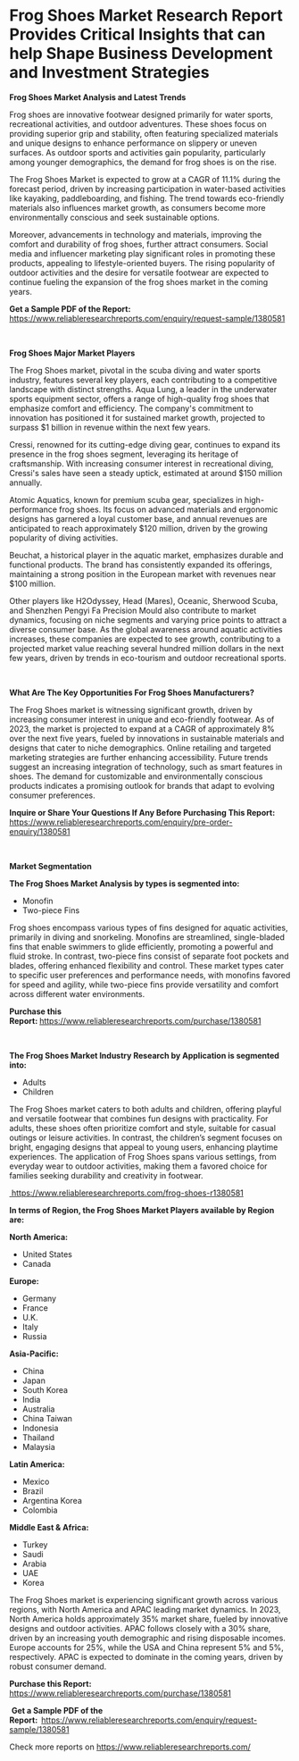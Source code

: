 <p><h1>Frog Shoes Market Research Report Provides Critical Insights that can help Shape Business Development and Investment Strategies</h1></p><p><strong>Frog Shoes Market Analysis and Latest Trends</strong></p>
<p><p>Frog shoes are innovative footwear designed primarily for water sports, recreational activities, and outdoor adventures. These shoes focus on providing superior grip and stability, often featuring specialized materials and unique designs to enhance performance on slippery or uneven surfaces. As outdoor sports and activities gain popularity, particularly among younger demographics, the demand for frog shoes is on the rise.</p><p>The Frog Shoes Market is expected to grow at a CAGR of 11.1% during the forecast period, driven by increasing participation in water-based activities like kayaking, paddleboarding, and fishing. The trend towards eco-friendly materials also influences market growth, as consumers become more environmentally conscious and seek sustainable options. </p><p>Moreover, advancements in technology and materials, improving the comfort and durability of frog shoes, further attract consumers. Social media and influencer marketing play significant roles in promoting these products, appealing to lifestyle-oriented buyers. The rising popularity of outdoor activities and the desire for versatile footwear are expected to continue fueling the expansion of the frog shoes market in the coming years.</p></p>
<p><strong>Get a Sample PDF of the Report:&nbsp;</strong> <a href="https://www.reliableresearchreports.com/enquiry/request-sample/1380581?utm_campaign=1558&utm_medium=2&utm_source=Github&utm_content=ia&utm_term=08022025&utm_id=frog-shoes">https://www.reliableresearchreports.com/enquiry/request-sample/1380581</a></p>
<p>&nbsp;</p>
<p><strong>Frog Shoes Major Market Players</strong></p>
<p><p>The Frog Shoes market, pivotal in the scuba diving and water sports industry, features several key players, each contributing to a competitive landscape with distinct strengths. Aqua Lung, a leader in the underwater sports equipment sector, offers a range of high-quality frog shoes that emphasize comfort and efficiency. The company's commitment to innovation has positioned it for sustained market growth, projected to surpass $1 billion in revenue within the next few years.</p><p>Cressi, renowned for its cutting-edge diving gear, continues to expand its presence in the frog shoes segment, leveraging its heritage of craftsmanship. With increasing consumer interest in recreational diving, Cressi's sales have seen a steady uptick, estimated at around $150 million annually.</p><p>Atomic Aquatics, known for premium scuba gear, specializes in high-performance frog shoes. Its focus on advanced materials and ergonomic designs has garnered a loyal customer base, and annual revenues are anticipated to reach approximately $120 million, driven by the growing popularity of diving activities.</p><p>Beuchat, a historical player in the aquatic market, emphasizes durable and functional products. The brand has consistently expanded its offerings, maintaining a strong position in the European market with revenues near $100 million.</p><p>Other players like H2Odyssey, Head (Mares), Oceanic, Sherwood Scuba, and Shenzhen Pengyi Fa Precision Mould also contribute to market dynamics, focusing on niche segments and varying price points to attract a diverse consumer base. As the global awareness around aquatic activities increases, these companies are expected to see growth, contributing to a projected market value reaching several hundred million dollars in the next few years, driven by trends in eco-tourism and outdoor recreational sports.</p></p>
<p>&nbsp;</p>
<p><strong>What Are The Key Opportunities For Frog Shoes Manufacturers?</strong></p>
<p><p>The Frog Shoes market is witnessing significant growth, driven by increasing consumer interest in unique and eco-friendly footwear. As of 2023, the market is projected to expand at a CAGR of approximately 8% over the next five years, fueled by innovations in sustainable materials and designs that cater to niche demographics. Online retailing and targeted marketing strategies are further enhancing accessibility. Future trends suggest an increasing integration of technology, such as smart features in shoes. The demand for customizable and environmentally conscious products indicates a promising outlook for brands that adapt to evolving consumer preferences.</p></p>
<p><strong>Inquire or Share Your Questions If Any Before Purchasing This Report:</strong> <a href="https://www.reliableresearchreports.com/enquiry/pre-order-enquiry/1380581?utm_campaign=1558&utm_medium=2&utm_source=Github&utm_content=ia&utm_term=08022025&utm_id=frog-shoes">https://www.reliableresearchreports.com/enquiry/pre-order-enquiry/1380581</a></p>
<p>&nbsp;</p>
<p><strong>Market Segmentation</strong></p>
<p><strong>The Frog Shoes Market Analysis by types is segmented into:</strong></p>
<p><ul><li>Monofin</li><li>Two-piece Fins</li></ul></p>
<p><p>Frog shoes encompass various types of fins designed for aquatic activities, primarily in diving and snorkeling. Monofins are streamlined, single-bladed fins that enable swimmers to glide efficiently, promoting a powerful and fluid stroke. In contrast, two-piece fins consist of separate foot pockets and blades, offering enhanced flexibility and control. These market types cater to specific user preferences and performance needs, with monofins favored for speed and agility, while two-piece fins provide versatility and comfort across different water environments.</p></p>
<p><strong>Purchase this Report:&nbsp;</strong><a href="https://www.reliableresearchreports.com/purchase/1380581?utm_campaign=1558&utm_medium=2&utm_source=Github&utm_content=ia&utm_term=08022025&utm_id=frog-shoes">https://www.reliableresearchreports.com/purchase/1380581</a></p>
<p>&nbsp;</p>
<p><strong>The Frog Shoes Market Industry Research by Application is segmented into:</strong></p>
<p><ul><li>Adults</li><li>Children</li></ul></p>
<p><p>The Frog Shoes market caters to both adults and children, offering playful and versatile footwear that combines fun designs with practicality. For adults, these shoes often prioritize comfort and style, suitable for casual outings or leisure activities. In contrast, the children’s segment focuses on bright, engaging designs that appeal to young users, enhancing playtime experiences. The application of Frog Shoes spans various settings, from everyday wear to outdoor activities, making them a favored choice for families seeking durability and creativity in footwear.</p></p>
<p><a href="https://www.reliableresearchreports.com/frog-shoes-r1380581?utm_campaign=1558&utm_medium=2&utm_source=Github&utm_content=ia&utm_term=08022025&utm_id=frog-shoes">&nbsp;https://www.reliableresearchreports.com/frog-shoes-r1380581</a></p>
<p><strong>In terms of Region, the Frog Shoes Market Players available by Region are:</strong></p>
<p>
    <p> <strong> North America: </strong>
        <ul>
            <li>United States</li>
            <li>Canada</li>
        </ul>
        </p> 
    <p> <strong> Europe: </strong>
        <ul>
            <li>Germany</li>
            <li>France</li>
            <li>U.K.</li>
            <li>Italy</li>
            <li>Russia</li>
        </ul>
        </p> 
    <p> <strong> Asia-Pacific: </strong>
        <ul>
            <li>China</li>
            <li>Japan</li>
            <li>South Korea</li>
            <li>India</li>
            <li>Australia</li>
            <li>China Taiwan</li>
            <li>Indonesia</li>
            <li>Thailand</li>
            <li>Malaysia</li>
        </ul>
        </p> 
    <p> <strong> Latin America: </strong>
        <ul>
            <li>Mexico</li>
            <li>Brazil</li>
            <li>Argentina Korea</li>
            <li>Colombia</li>
        </ul>
        </p> 
    <p> <strong> Middle East & Africa: </strong>
        <ul>
            <li>Turkey</li>
            <li>Saudi</li>
            <li>Arabia</li>
            <li>UAE</li>
            <li>Korea</li>
        </ul>
    </p>
    </p>
<p><p>The Frog Shoes market is experiencing significant growth across various regions, with North America and APAC leading market dynamics. In 2023, North America holds approximately 35% market share, fueled by innovative designs and outdoor activities. APAC follows closely with a 30% share, driven by an increasing youth demographic and rising disposable incomes. Europe accounts for 25%, while the USA and China represent 5% and 5%, respectively. APAC is expected to dominate in the coming years, driven by robust consumer demand.</p></p>
<p><strong>Purchase this Report: </strong><a href="https://www.reliableresearchreports.com/purchase/1380581?utm_campaign=1558&utm_medium=2&utm_source=Github&utm_content=ia&utm_term=08022025&utm_id=frog-shoes">https://www.reliableresearchreports.com/purchase/1380581</a></p>
<p>&nbsp;<strong>Get a Sample PDF of the Report:&nbsp;&nbsp;</strong><a href="https://www.reliableresearchreports.com/enquiry/request-sample/1380581?utm_campaign=1558&utm_medium=2&utm_source=Github&utm_content=ia&utm_term=08022025&utm_id=frog-shoes">https://www.reliableresearchreports.com/enquiry/request-sample/1380581</a></p>
<p><strong></strong></p>
<p>Check more reports on <a href="https://www.reliableresearchreports.com/?utm_campaign=1558&utm_medium=2&utm_source=Github&utm_content=ia&utm_term=08022025&utm_id=frog-shoes">https://www.reliableresearchreports.com/</a></p>